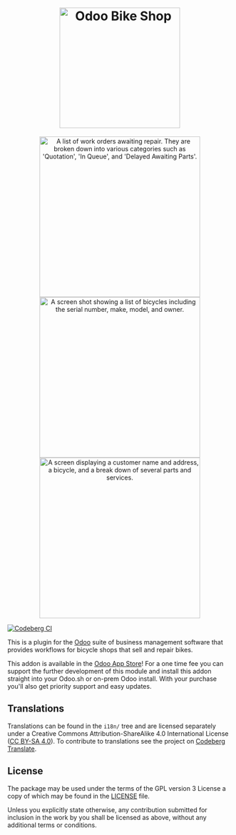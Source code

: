 <h1 align="center">
<img alt="Odoo Bike Shop"
     width="270"
     src="https://codeberg.org/atlbikeshed/odoo-bikeshop/raw/branch/main/bikeshop/static/description/logo.png"/>
</h1>

<p align="center">
<a href="https://codeberg.org/atlbikeshed/odoo-bikeshop/raw/branch/main/bikeshop/static/description/queue.png">
<img alt="A list of work orders awaiting repair. They are broken down into  various categories such as 'Quotation', 'In Queue', and 'Delayed Awaiting Parts'."
     src="https://codeberg.org/atlbikeshed/odoo-bikeshop/raw/branch/main/bikeshop/static/description/queue.png"
     width="360"/>
</a>
<a href="https://codeberg.org/atlbikeshed/odoo-bikeshop/raw/branch/main/bikeshop/static/description/bicycles.png">
<img alt="A screen shot showing a list of bicycles including the serial number, make, model, and owner."
     src="https://codeberg.org/atlbikeshed/odoo-bikeshop/raw/branch/main/bikeshop/static/description/bicycles.png"
     width="360"/>
</a>
<a href="https://codeberg.org/atlbikeshed/odoo-bikeshop/raw/branch/main/bikeshop/static/description/wo_screenshot.png">
<img alt="A screen displaying a customer name and address, a bicycle, and a break down of several parts and services."
     src="https://codeberg.org/atlbikeshed/odoo-bikeshop/raw/branch/main/bikeshop/static/description/work_order.png"
     width="360"/>
</a>
</p>

[![Codeberg CI](https://ci.codeberg.org/api/badges/13359/status.svg)](https://ci.codeberg.org/repos/13359)

This is a plugin for the [Odoo] suite of business management software that
provides workflows for bicycle shops that sell and repair bikes.

This addon is available in the [Odoo App Store]!
For a one time fee you can support the further development of this module and
install this addon straight into your Odoo.sh or on-prem Odoo install.
With your purchase you'll also get priority support and easy updates.


## Translations

Translations can be found in the `i18n/` tree and are licensed separately under
a Creative Commons Attribution-ShareAlike 4.0 International License ([CC BY-SA
4.0]).
To contribute to translations see the project on [Codeberg Translate].

## License

The package may be used under the terms of the GPL version 3 License a copy of
which may be found in the [LICENSE] file.

Unless you explicitly state otherwise, any contribution submitted for inclusion
in the work by you shall be licensed as above, without any additional terms or
conditions.


[Odoo]: https://www.odoo.com/
[Odoo App Store]: https://apps.odoo.com/apps/modules/17.0/bikeshop
[CC BY-SA 4.0]: https://creativecommons.org/licenses/by-sa/4.0/
[Codeberg Translate]: https://translate.codeberg.org/projects/odoo/bikeshop/
[LICENSE]: https://codeberg.org/atlbikeshed/odoo-bikeshop/raw/branch/main/LICENSE
